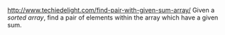 http://www.techiedelight.com/find-pair-with-given-sum-array/
Given a *sorted array*, find a pair of elements within the array which have a given sum.
